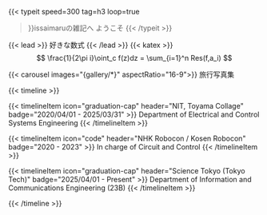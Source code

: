 <!-- {{< button href="/posts" target="_self" >}}
Posts
{{< /button >}} -->
{{< typeit
    speed=300
    tag=h3
    loop=true
>}}issaimaruの雑記へ ようこそ
{{< /typeit >}}

{{< lead >}}
好きな数式
{{< /lead >}}
{{< katex >}}
$$
\frac{1}{2\pi i}\oint_c f(z)dz = \sum_{i=1}^n Res(f,a_i)
$$

{{< carousel images="{gallery/*}" aspectRatio="16-9">}}
旅行写真集

<!-- {{< rotationanime-ball src="gallery/barbecue.jpg" alt="Description of image" angle="360" speed="5">}}
い -->

{{< timeline >}}

{{< timelineItem icon="graduation-cap" header="NIT, Toyama Collage" badge="2020/04/01 - 2025/03/31" >}}
Department of Electrical and Control Systems Engineering
{{< /timelineItem >}}

{{< timelineItem icon="code" header="NHK Robocon / Kosen Robocon" badge="2020 - 2023" >}}
In charge of Circuit and Control
{{< /timelineItem >}}

{{< timelineItem icon="graduation-cap" header="Science Tokyo (Tokyo Tech)" badge="2025/04/01 - Present" >}}
Department of Information and Communications Engineering (23B)
{{< /timelineItem >}}



{{< /timeline >}}


